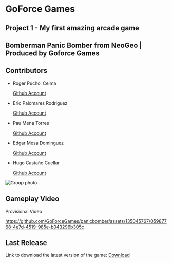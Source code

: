  <link rel="stylesheet" type="text/css" href="path/to/custom.css"> <body {background-color: black;}>

# GoForce Games
## Project 1 - My first amazing arcade game

## **Bomberman Panic Bomber from NeoGeo | Produced by Goforce Games**

## **Contributors**
* Roger Puchol Celma

  [Github Account](https://github.com/Ropuce)

* Eric Palomares Rodriguez

  [Github Account](https://github.com/errico6)

* Pau Mena Torres

  [Github Account](https://github.com/PauMenaTorres)

* Edgar Mesa Dominguez 

  [Github Account](https://github.com/edgarmd1)

* Hugo Castaño Cuellar

  [Github Account](https://github.com/HentSenp)

![Group photo](https://user-images.githubusercontent.com/117993994/222914726-9e7c26ed-b7f6-4290-9ac0-73f24d94d440.png)

## Gameplay Video

Provisional Video 

https://github.com/GoForceGames/panicbomber/assets/135045767/05987768-4e7d-4519-985e-b043296b305c

## Last Release 

Link to download the latest version of the game: [Download](https://github.com/GoForce-Games/Projecte-1/releases/tag/v0.5)



